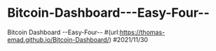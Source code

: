 # Bitcoin-Dashboard---Easy-Four--
Bitcoin Dashboard --Easy-Four--
  #(url:https://thomas-emad.github.io/Bitcoin-Dashboard/)
#2021/11/30
